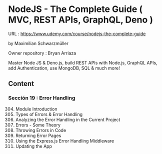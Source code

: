 # NodeJS - The Complete Guide ( MVC, REST APIs, GraphQL, Deno )

URL : https://www.udemy.com/course/nodejs-the-complete-guide

by Maximilian Schwarzmüller

Owner repository : Bryan Arriaza

Master Node JS & Deno.js, build REST APIs with Node.js, GraphQL APIs, add Authentication, use MongoDB, SQL & much more!

## Content

### Sección 19 : Error Handling

304. Module Introduction
305. Types of Errors & Error Handling
306. Analyzing the Error Handling in the Current Project
307. Errors - Some Theory
308. Throwing Errors in Code
309. Returning Error Pages
310. Using the Express.js Error Handling Middleware
311. Updating the App
